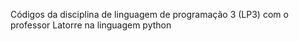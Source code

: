 Códigos da disciplina de linguagem de programação 3 (LP3) com o professor Latorre na linguagem python
